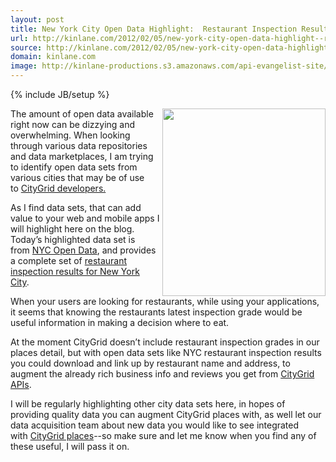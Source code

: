 ```yaml
---
layout: post
title: New York City Open Data Highlight:  Restaurant Inspection Results
url: http://kinlane.com/2012/02/05/new-york-city-open-data-highlight--restaurant-inspection-results/
source: http://kinlane.com/2012/02/05/new-york-city-open-data-highlight--restaurant-inspection-results/
domain: kinlane.com
image: http://kinlane-productions.s3.amazonaws.com/api-evangelist-site/blog/nyc-sanitary-inspectioin-grade.png
---
```

{% include JB/setup %}<p><a title="restaurant inspection results for New York City" href="http://nycopendata.socrata.com/Health/Restaurant-Inspection-Results/4vkw-7nck"><img class="aligncenter size-medium wp-image-597" title="nyc-sanitary-inspectioin-grade" src="http://www.citygridmedia.com/developer/wp-content/uploads/2012/02/nyc-sanitary-inspectioin-grade-261x300.png" alt="" width="261" height="300" align="right" /></a>The amount of open data available right now can be dizzying and overwhelming. When looking through various data repositories and data marketplaces, I am trying to identify open data sets from various cities that may be of use to&nbsp;<a title="CityGrid Developers" href="http://developer.citygridmedia.com/">CityGrid developers.</a></p>
<p>As I find data sets, that can add value to your web and mobile apps I will highlight here on the blog. Today&rsquo;s highlighted data set is from&nbsp;<a title="NYC Open Data" href="http://nycopendata.socrata.com/">NYC Open Data</a>, and provides a complete set of&nbsp;<a title="restaurant inspection results for New York City" href="http://nycopendata.socrata.com/Health/Restaurant-Inspection-Results/4vkw-7nck">restaurant inspection results for New York City</a>.</p>
<p>When your users are looking for restaurants, while using your applications, it seems that knowing the restaurants latest inspection grade would be useful information in making a decision where to eat.</p>
<p>At the moment CityGrid doesn&rsquo;t include restaurant inspection grades in our places detail, but with open data sets like NYC restaurant inspection results you could download and link up by restaurant name and address, to augment the already rich business info and reviews you get from&nbsp;<a title="CityGrid APIs" href="http://docs.citygridmedia.com/display/citygridv2/CityGrid+APIs">CityGrid APIs</a>.</p>
<p>I will be regularly highlighting other city data sets here, in hopes of providing quality data you can augment CityGrid places with, as well let our data acquisition team about new data you would like to see integrated with&nbsp;<a title="CityGrid Places" href="http://docs.citygridmedia.com/display/citygridv2/Places+API">CityGrid places</a>--so make sure and let me know when you find any of these useful, I will pass it on.</p>
